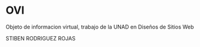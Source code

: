 # OVI

Objeto de informacion virtual, trabajo de la UNAD en Diseños de Sitios Web

STIBEN RODRIGUEZ ROJAS
